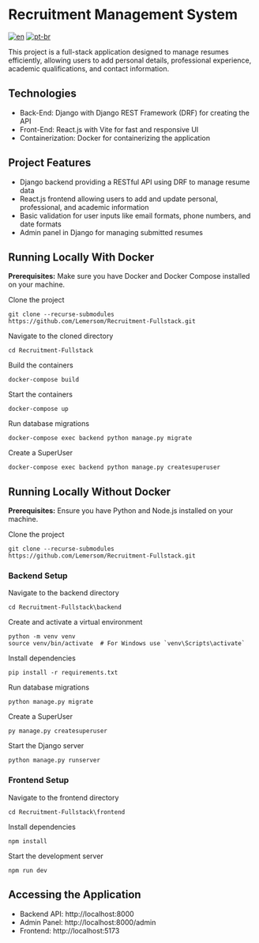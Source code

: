 # Recruitment Management System

[![en](https://img.shields.io/badge/lang-en-red.svg)](https://github.com/Lemersom/Recruitment-Fullstack/blob/main/README.md)
[![pt-br](https://img.shields.io/badge/lang-pt--br-green.svg)](https://github.com/Lemersom/Recruitment-Fullstack/blob/main/README.pt-br.md)

This project is a full-stack application designed to manage resumes efficiently, allowing users to add personal details, professional experience, academic qualifications, and contact information.

## Technologies

* Back-End: Django with Django REST Framework (DRF) for creating the API
* Front-End: React.js with Vite for fast and responsive UI
* Containerization: Docker for containerizing the application

## Project Features

* Django backend providing a RESTful API using DRF to manage resume data
* React.js frontend allowing users to add and update personal, professional, and academic information
* Basic validation for user inputs like email formats, phone numbers, and date formats
* Admin panel in Django for managing submitted resumes

## Running Locally With Docker

**Prerequisites:** Make sure you have Docker and Docker Compose installed on your machine.

Clone the project
```
git clone --recurse-submodules https://github.com/Lemersom/Recruitment-Fullstack.git
```

Navigate to the cloned directory
```
cd Recruitment-Fullstack
```

Build the containers
```
docker-compose build
```

Start the containers
```
docker-compose up
```

Run database migrations
```
docker-compose exec backend python manage.py migrate
```

Create a SuperUser
```
docker-compose exec backend python manage.py createsuperuser
```

## Running Locally Without Docker

**Prerequisites:** Ensure you have Python and Node.js installed on your machine.

Clone the project
```
git clone --recurse-submodules https://github.com/Lemersom/Recruitment-Fullstack.git
```

### Backend Setup

Navigate to the backend directory
```
cd Recruitment-Fullstack\backend
```

Create and activate a virtual environment
```
python -m venv venv
source venv/bin/activate  # For Windows use `venv\Scripts\activate`
```

Install dependencies
```
pip install -r requirements.txt
```

Run database migrations
```
python manage.py migrate
```

Create a SuperUser
```
py manage.py createsuperuser
```

Start the Django server
```
python manage.py runserver
```

### Frontend Setup

Navigate to the frontend directory
```
cd Recruitment-Fullstack\frontend 
```

Install dependencies
```
npm install
```

Start the development server
```
npm run dev
```

## Accessing the Application

* Backend API: http://localhost:8000
* Admin Panel: http://localhost:8000/admin
* Frontend: http://localhost:5173
